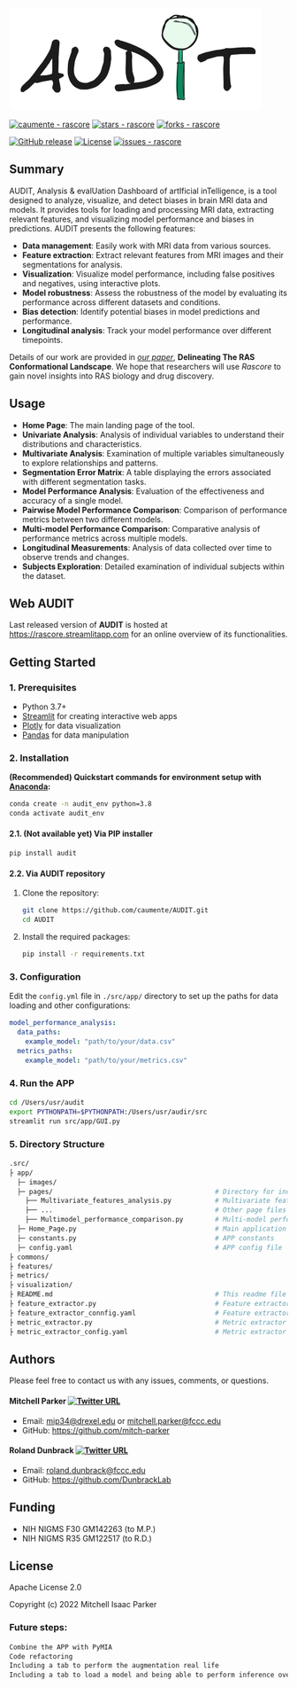 ![alt text](https://github.com/caumente/AUDIT/blob/main/src/app/util/images/AUDIT.png)

<a href="https://github.com/caumente/AUDIT" title="Go to GitHub repo"><img src="https://img.shields.io/static/v1?label=caumente&message=rascore&color=e78ac3&logo=github" alt="caumente - rascore"></a>
<a href="https://github.com/caumente/AUDIT"><img src="https://img.shields.io/github/stars/caumente/AUDIT?style=social" alt="stars - rascore"></a>
<a href="https://github.com/caumente/AUDIT"><img src="https://img.shields.io/github/forks/caumente/AUDIT?style=social" alt="forks - rascore"></a>

</div>

<a href="https://github.com/caumente/audit/releases/"><img src="https://img.shields.io/github/release/caumente/audit?include_prereleases=&sort=semver&color=e78ac3" alt="GitHub release"></a>
<a href="#license"><img src="https://img.shields.io/badge/License-Apache_2.0-e78ac3" alt="License"></a>
<a href="https://github.com/caumente/audit/issues"><img src="https://img.shields.io/github/issues/caumente/audit" alt="issues - rascore"></a>

## Summary

AUDIT, Analysis & evalUation Dashboard of artIficial inTelligence, is a tool designed to analyze,
visualize, and detect biases in brain MRI data and models. It provides tools for loading and processing MRI data,
extracting relevant features, and visualizing model performance and biases in predictions. AUDIT presents the 
following features:


- **Data management**: Easily work with MRI data from various sources.
- **Feature extraction**: Extract relevant features from MRI images and their segmentations for analysis.
- **Visualization**: Visualize model performance, including false positives and negatives, using interactive plots.
- **Model robustness**: Assess the robustness of the model by evaluating its performance across different datasets and conditions.
- **Bias detection**: Identify potential biases in model predictions and performance.
- **Longitudinal analysis**: Track your model performance over different timepoints.

Details of our work are provided in [*our paper*](https://aacrjournals.org/cancerres/article/doi/10.1158/0008-5472.CAN-22-0804/696349/Delineating-The-RAS-Conformational-LandscapeThe), **Delineating The RAS Conformational Landscape**. We hope that researchers will use *Rascore* to gain novel insights into RAS biology and drug discovery. 


## Usage
- **Home Page**: The main landing page of the tool.
- **Univariate Analysis**: Analysis of individual variables to understand their distributions and characteristics.
- **Multivariate Analysis**: Examination of multiple variables simultaneously to explore relationships and patterns.
- **Segmentation Error Matrix**: A table displaying the errors associated with different segmentation tasks.
- **Model Performance Analysis**: Evaluation of the effectiveness and accuracy of a single model.
- **Pairwise Model Performance Comparison**: Comparison of performance metrics between two different models.
- **Multi-model Performance Comparison**: Comparative analysis of performance metrics across multiple models.
- **Longitudinal Measurements**: Analysis of data collected over time to observe trends and changes.
- **Subjects Exploration**: Detailed examination of individual subjects within the dataset.


## Web AUDIT

Last released version of **AUDIT** is hosted at https://rascore.streamlitapp.com for an online overview of its functionalities.


## Getting Started
### 1. Prerequisites
- Python 3.7+
- [Streamlit](https://streamlit.io/) for creating interactive web apps
- [Plotly](https://plotly.com/python/) for data visualization
- [Pandas](https://pandas.pydata.org/) for data manipulation


### 2. Installation

**(Recommended) Quickstart commands for environment setup with [Anaconda](https://www.anaconda.com/products/individual):**

```bash
conda create -n audit_env python=3.8
conda activate audit_env
```

#### 2.1. (Not available yet) Via PIP installer


```bash
pip install audit
```

#### 2.2. Via AUDIT repository

1. Clone the repository:
    ```bash
    git clone https://github.com/caumente/AUDIT.git
    cd AUDIT
    ```
2. Install the required packages:
    ```bash
    pip install -r requirements.txt
    ```

### 3. Configuration
Edit the `config.yml` file in `./src/app/` directory to set up the paths for data loading and other configurations:
```yaml
model_performance_analysis:
  data_paths:
    example_model: "path/to/your/data.csv"
  metrics_paths:
    example_model: "path/to/your/metrics.csv"
```

### 4. Run the APP
```bash
cd /Users/usr/audit
export PYTHONPATH=$PYTHONPATH:/Users/usr/audir/src
streamlit run src/app/GUI.py
```


### 5. Directory Structure

```bash
.src/
├ app/
  ├─ images/   
  ├─ pages/                                         # Directory for individual pages
    ├── Multivariate_features_analysis.py           # Multivariate features analysis page 
    ├── ...                                         # Other page files
    ├── Multimodel_performance_comparison.py        # Multi-model performance comparison page 
  ├─ Home_Page.py                                   # Main application file
  ├─ constants.py                                   # APP constants
  ├─ config.yaml                                    # APP config file
├ commons/
├ features/
├ metrics/
├ visualization/
├ README.md                                         # This readme file
├ feature_extractor.py                              # Feature extractor
├ feature_extractor_connfig.yaml                    # Feature extractor config file
├ metric_extractor.py                               # Metric extractor
├ metric_extractor_config.yaml                      # Metric extractor config file
```



## Authors

Please feel free to contact us with any issues, comments, or questions.

#### Mitchell Parker [![Twitter URL](https://img.shields.io/twitter/url/https/twitter.com/bukotsunikki.svg?style=social&label=Follow%20%40Mitch_P)](https://twitter.com/Mitch_P)

- Email: <mip34@drexel.edu> or <mitchell.parker@fccc.edu>
- GitHub: https://github.com/mitch-parker

#### Roland Dunbrack [![Twitter URL](https://img.shields.io/twitter/url/https/twitter.com/bukotsunikki.svg?style=social&label=Follow%20%40RolandDunbrack)](https://twitter.com/RolandDunbrack)

- Email: <roland.dunbrack@fccc.edu>
- GitHub: https://github.com/DunbrackLab

## Funding

- NIH NIGMS F30 GM142263 (to M.P.)
- NIH NIGMS R35 GM122517 (to R.D.)

## License
Apache License 2.0


Copyright (c) 2022 Mitchell Isaac Parker









### Future steps:
```bash
Combine the APP with PyMIA
Code refactoring
Including a tab to perform the augmentation real life
Including a tab to load a model and being able to perform inference over a single augmented image to see the impact generated in the model performance
```


